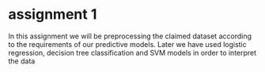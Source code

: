 # assignment 1
In this assignment we will be preprocessing the claimed dataset according to the requirements of our predictive models.
Later we have used logistic regression, decision tree classification and SVM models in order to interpret the data
